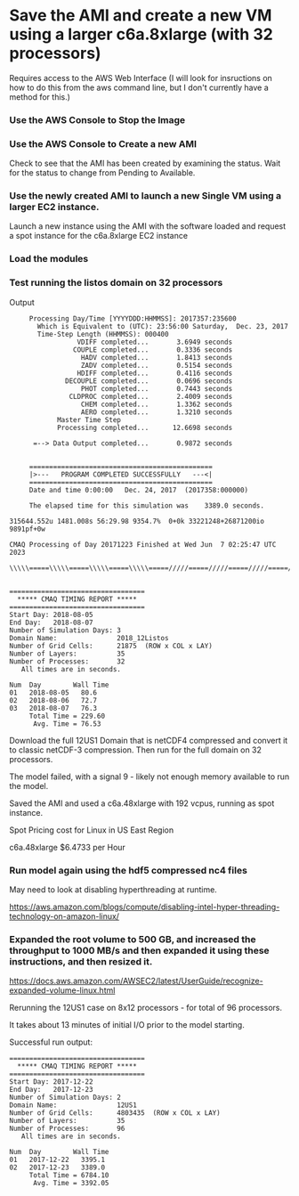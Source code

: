 # Save the AMI and create a new VM using a larger c6a.8xlarge (with 32 processors)

Requires access to the AWS Web Interface
(I will look for insructions on how to do this from the aws command line, but I don't currently have a method for this.)

### Use the AWS Console to Stop the Image

### Use the AWS Console to Create a new AMI

Check to see that the AMI has been created by examining the status. Wait for the status to change from Pending to Available.

### Use the newly created AMI to launch a new Single VM using a larger EC2 instance.
Launch a new instance using the AMI with the software loaded and request a spot instance for the c6a.8xlarge EC2 instance

### Load the modules

### Test running the listos domain on 32 processors

Output

```
     Processing Day/Time [YYYYDDD:HHMMSS]: 2017357:235600
       Which is Equivalent to (UTC): 23:56:00 Saturday,  Dec. 23, 2017
       Time-Step Length (HHMMSS): 000400
                 VDIFF completed...       3.6949 seconds
                COUPLE completed...       0.3336 seconds
                  HADV completed...       1.8413 seconds
                  ZADV completed...       0.5154 seconds
                 HDIFF completed...       0.4116 seconds
              DECOUPLE completed...       0.0696 seconds
                  PHOT completed...       0.7443 seconds
               CLDPROC completed...       2.4009 seconds
                  CHEM completed...       1.3362 seconds
                  AERO completed...       1.3210 seconds
            Master Time Step
            Processing completed...      12.6698 seconds

      =--> Data Output completed...       0.9872 seconds


     ==============================================
     |>---   PROGRAM COMPLETED SUCCESSFULLY   ---<|
     ==============================================
     Date and time 0:00:00   Dec. 24, 2017  (2017358:000000)

     The elapsed time for this simulation was    3389.0 seconds.

315644.552u 1481.008s 56:29.98 9354.7%	0+0k 33221248+26871200io 9891pf+0w

CMAQ Processing of Day 20171223 Finished at Wed Jun  7 02:25:47 UTC 2023

\\\\\=====\\\\\=====\\\\\=====\\\\\=====/////=====/////=====/////=====/////


==================================
  ***** CMAQ TIMING REPORT *****
==================================
Start Day: 2018-08-05
End Day:   2018-08-07
Number of Simulation Days: 3
Domain Name:               2018_12Listos
Number of Grid Cells:      21875  (ROW x COL x LAY)
Number of Layers:          35
Number of Processes:       32
   All times are in seconds.

Num  Day        Wall Time
01   2018-08-05   80.6
02   2018-08-06   72.7
03   2018-08-07   76.3
     Total Time = 229.60
      Avg. Time = 76.53

```



Download the full 12US1 Domain that is netCDF4 compressed and convert it to classic netCDF-3 compression.
Then run for the full domain on 32 processors.

The model failed, with a signal 9 - likely not enough memory available to run the model.

Saved the AMI and used a c6a.48xlarge with 192 vcpus, running as spot instance.

Spot Pricing cost for Linux in US East Region


c6a.48xlarge	$6.4733 per Hour


### Run model again using the hdf5 compressed nc4 files


May need to look at disabling hyperthreading at runtime.

https://aws.amazon.com/blogs/compute/disabling-intel-hyper-threading-technology-on-amazon-linux/


### Expanded the root volume to 500 GB, and increased the throughput to 1000 MB/s and then expanded it using these instructions, and then resized it.

https://docs.aws.amazon.com/AWSEC2/latest/UserGuide/recognize-expanded-volume-linux.html

Rerunning the 12US1 case on 8x12 processors - for total of 96 processors.

It takes about 13 minutes of initial I/O prior to the model starting.


Successful run output:

```
==================================
  ***** CMAQ TIMING REPORT *****
==================================
Start Day: 2017-12-22
End Day:   2017-12-23
Number of Simulation Days: 2
Domain Name:               12US1
Number of Grid Cells:      4803435  (ROW x COL x LAY)
Number of Layers:          35
Number of Processes:       96
   All times are in seconds.

Num  Day        Wall Time
01   2017-12-22   3395.1
02   2017-12-23   3389.0
     Total Time = 6784.10
      Avg. Time = 3392.05
```
